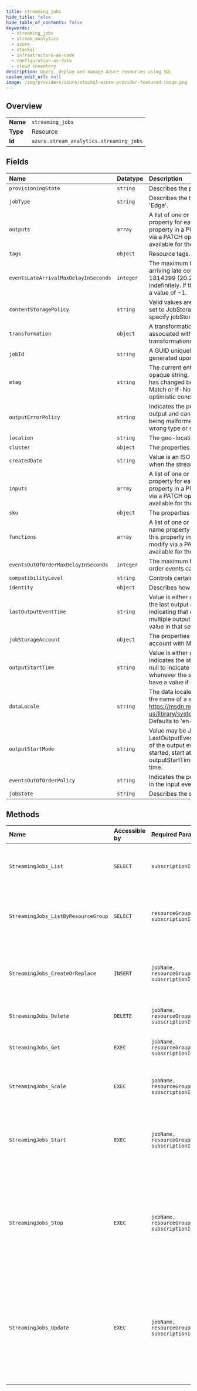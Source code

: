 ```yaml
---
title: streaming_jobs
hide_title: false
hide_table_of_contents: false
keywords:
  - streaming_jobs
  - stream_analytics
  - azure    
  - stackql
  - infrastructure-as-code
  - configuration-as-data
  - cloud inventory
description: Query, deploy and manage Azure resources using SQL
custom_edit_url: null
image: /img/providers/azure/stackql-azure-provider-featured-image.png
---
```

  
    

## Overview
<table><tbody>
<tr><td><b>Name</b></td><td><code>streaming_jobs</code></td></tr>
<tr><td><b>Type</b></td><td>Resource</td></tr>
<tr><td><b>Id</b></td><td><code>azure.stream_analytics.streaming_jobs</code></td></tr>
</tbody></table>

## Fields
| Name | Datatype | Description |
|:-----|:---------|:------------|
| `provisioningState` | `string` | Describes the provisioning status of the streaming job. |
| `jobType` | `string` | Describes the type of the job. Valid modes are `Cloud` and 'Edge'. |
| `outputs` | `array` | A list of one or more outputs for the streaming job. The name property for each output is required when specifying this property in a PUT request. This property cannot be modify via a PATCH operation. You must use the PATCH API available for the individual output. |
| `tags` | `object` | Resource tags. |
| `eventsLateArrivalMaxDelayInSeconds` | `integer` | The maximum tolerable delay in seconds where events arriving late could be included.  Supported range is -1 to 1814399 (20.23:59:59 days) and -1 is used to specify wait indefinitely. If the property is absent, it is interpreted to have a value of -1. |
| `contentStoragePolicy` | `string` | Valid values are JobStorageAccount and SystemAccount. If set to JobStorageAccount, this requires the user to also specify jobStorageAccount property. . |
| `transformation` | `object` | A transformation object, containing all information associated with the named transformation. All transformations are contained under a streaming job. |
| `jobId` | `string` | A GUID uniquely identifying the streaming job. This GUID is generated upon creation of the streaming job. |
| `etag` | `string` | The current entity tag for the streaming job. This is an opaque string. You can use it to detect whether the resource has changed between requests. You can also use it in the If-Match or If-None-Match headers for write operations for optimistic concurrency. |
| `outputErrorPolicy` | `string` | Indicates the policy to apply to events that arrive at the output and cannot be written to the external storage due to being malformed (missing column values, column values of wrong type or size). |
| `location` | `string` | The geo-location where the resource lives |
| `cluster` | `object` | The properties associated with a Stream Analytics cluster. |
| `createdDate` | `string` | Value is an ISO-8601 formatted UTC timestamp indicating when the streaming job was created. |
| `inputs` | `array` | A list of one or more inputs to the streaming job. The name property for each input is required when specifying this property in a PUT request. This property cannot be modify via a PATCH operation. You must use the PATCH API available for the individual input. |
| `sku` | `object` | The properties that are associated with a SKU. |
| `functions` | `array` | A list of one or more functions for the streaming job. The name property for each function is required when specifying this property in a PUT request. This property cannot be modify via a PATCH operation. You must use the PATCH API available for the individual transformation. |
| `eventsOutOfOrderMaxDelayInSeconds` | `integer` | The maximum tolerable delay in seconds where out-of-order events can be adjusted to be back in order. |
| `compatibilityLevel` | `string` | Controls certain runtime behaviors of the streaming job. |
| `identity` | `object` | Describes how identity is verified |
| `lastOutputEventTime` | `string` | Value is either an ISO-8601 formatted timestamp indicating the last output event time of the streaming job or null indicating that output has not yet been produced. In case of multiple outputs or multiple streams, this shows the latest value in that set. |
| `jobStorageAccount` | `object` | The properties that are associated with an Azure Storage account with MSI |
| `outputStartTime` | `string` | Value is either an ISO-8601 formatted time stamp that indicates the starting point of the output event stream, or null to indicate that the output event stream will start whenever the streaming job is started. This property must have a value if outputStartMode is set to CustomTime. |
| `dataLocale` | `string` | The data locale of the stream analytics job. Value should be the name of a supported .NET Culture from the set https://msdn.microsoft.com/en-us/library/system.globalization.culturetypes(v=vs.110).aspx. Defaults to 'en-US' if none specified. |
| `outputStartMode` | `string` | Value may be JobStartTime, CustomTime, or LastOutputEventTime to indicate whether the starting point of the output event stream should start whenever the job is started, start at a custom user time stamp specified via the outputStartTime property, or start from the last event output time. |
| `eventsOutOfOrderPolicy` | `string` | Indicates the policy to apply to events that arrive out of order in the input event stream. |
| `jobState` | `string` | Describes the state of the streaming job. |
## Methods
| Name | Accessible by | Required Params | Description |
|:-----|:--------------|:----------------|:------------|
| `StreamingJobs_List` | `SELECT` | `subscriptionId` | Lists all of the streaming jobs in the given subscription. |
| `StreamingJobs_ListByResourceGroup` | `SELECT` | `resourceGroupName, subscriptionId` | Lists all of the streaming jobs in the specified resource group. |
| `StreamingJobs_CreateOrReplace` | `INSERT` | `jobName, resourceGroupName, subscriptionId` | Creates a streaming job or replaces an already existing streaming job. |
| `StreamingJobs_Delete` | `DELETE` | `jobName, resourceGroupName, subscriptionId` | Deletes a streaming job. |
| `StreamingJobs_Get` | `EXEC` | `jobName, resourceGroupName, subscriptionId` | Gets details about the specified streaming job. |
| `StreamingJobs_Scale` | `EXEC` | `jobName, resourceGroupName, subscriptionId` | Scales a streaming job when the job is running. |
| `StreamingJobs_Start` | `EXEC` | `jobName, resourceGroupName, subscriptionId` | Starts a streaming job. Once a job is started it will start processing input events and produce output. |
| `StreamingJobs_Stop` | `EXEC` | `jobName, resourceGroupName, subscriptionId` | Stops a running streaming job. This will cause a running streaming job to stop processing input events and producing output. |
| `StreamingJobs_Update` | `EXEC` | `jobName, resourceGroupName, subscriptionId` | Updates an existing streaming job. This can be used to partially update (ie. update one or two properties) a streaming job without affecting the rest the job definition. |
